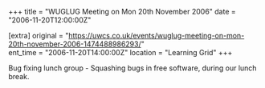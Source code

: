 +++
title = "WUGLUG Meeting on Mon 20th November 2006"
date = "2006-11-20T12:00:00Z"

[extra]
original = "https://uwcs.co.uk/events/wuglug-meeting-on-mon-20th-november-2006-1474488986293/"    
ent_time = "2006-11-20T14:00:00Z"
location = "Learning Grid"
+++

Bug fixing lunch group - Squashing bugs in free software, during our lunch break.


